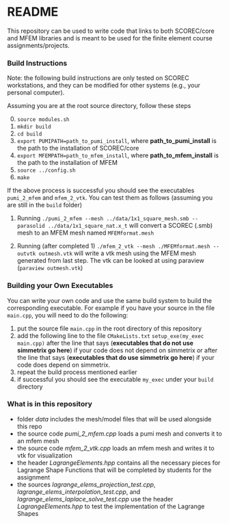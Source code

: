# README #

This repository can be used to write code that links to both SCOREC/core and MFEM libraries and is meant to be used for the finite element course assignments/projects.

### Build Instructions ###

Note: the following build instructions are only tested on SCOREC workstations, and they can be modified for other systems (e.g., your personal computer).

Assuming you are at the root source directory, follow these steps

0. `source modules.sh`
1. `mkdir build`
2. `cd build`
3. `export PUMIPATH=path_to_pumi_install`, where __path_to_pumi_install__ is the path to the installation of SCOREC/core
4. `export MFEMPATH=path_to_mfem_install`, where __path_to_mfem_install__ is the path to the installation of MFEM
5.  `source ../config.sh`
6.  `make`

If the above process is successful you should see the executables `pumi_2_mfem` and `mfem_2_vtk`. You can test them as follows (assuming you are still in the `build` folder)

1. Running
`./pumi_2_mfem --mesh ../data/1x1_square_mesh.smb --parasolid ../data/1x1_square_nat.x_t`
will convert a SCOREC (.smb) mesh to an MFEM mesh named `MFEMformat.mesh`

2. Running (after completed 1)
`./mfem_2_vtk --mesh ./MFEMformat.mesh --outvtk outmesh.vtk`
will write a vtk mesh using the MFEM mesh generated from last step. The vtk can be looked at using paraview (`paraview outmesh.vtk`)

### Building your Own Executables ###

You can write your own code and use the same build system to build the corresponding executable. For example if you have your source in the file `main.cpp`, you will need to do the following:

1. put the source file `main.cpp` in the root directory of this repository
2. add the following line to the file `CMakeLists.txt`
`setup_exe(my_exec main.cpp)` after the line that says (__executables that do not use simmetrix go here__) if your code does not depend on simmetrix or after the line that says (__executables that do     use simmetrix go here__) if your code does depend on simmetrix.
3. repeat the build process mentioned earlier
4. if successful you should see the executable `my_exec` under your `build` directory


### What is in this repository ###

* folder _data_ includes the mesh/model files that will be used alongside this repo
* the source code _pumi_2_mfem.cpp_ loads a pumi mesh and converts it to an mfem mesh
* the source code _mfem_2_vtk.cpp_ loads an mfem mesh and writes it to vtk for visualization
* the header _LagrangeElements.hpp_ contains all the necessary pieces for Lagrange Shape Functions that will be completed by students for the assignment
* the sources _lagrange_elems_projection_test.cpp_, _lagrange_elems_interpolation_test.cpp_, and _lagrange_elems_laplace_solve_test.cpp_ use the header _LagrangeElements.hpp_ to test the implementation of the Lagrange Shapes
